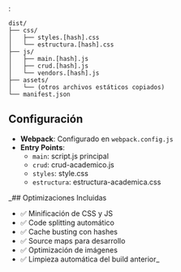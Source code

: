 
:

```
dist/
├── css/
│   ├── styles.[hash].css
│   └── estructura.[hash].css
├── js/
│   ├── main.[hash].js
│   ├── crud.[hash].js
│   └── vendors.[hash].js
├── assets/
│   └── (otros archivos estáticos copiados)
└── manifest.json
```

## Configuración

- **Webpack**: Configurado en `webpack.config.js`
- **Entry Points**: 
  - `main`: script.js principal
  - `crud`: crud-academico.js
  - `styles`: style.css
  - `estructura`: estructura-academica.css

_## Optimizaciones Incluidas

- ✅ Minificación de CSS y JS
- ✅ Code splitting automático
- ✅ Cache busting con hashes
- ✅ Source maps para desarrollo
- ✅ Optimización de imágenes
- ✅ Limpieza automática del build anterior_



